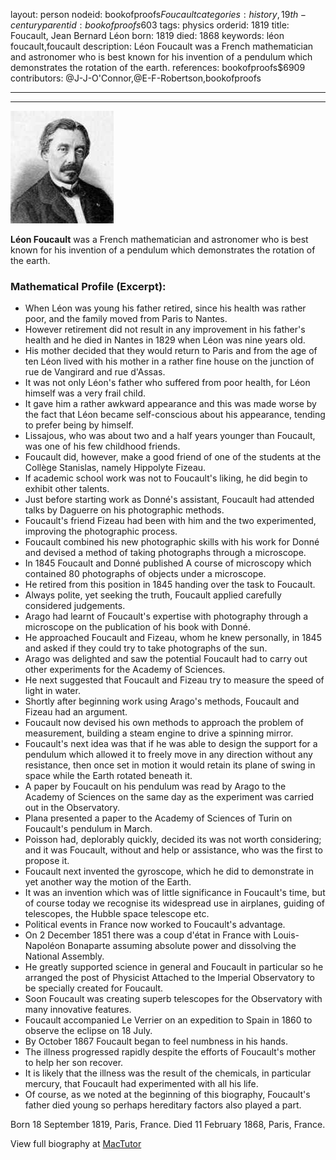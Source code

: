layout: person
nodeid: bookofproofs$Foucault
categories: history,19th-century
parentid: bookofproofs$603
tags: physics
orderid: 1819
title: Foucault, Jean Bernard Léon
born: 1819
died: 1868
keywords: léon foucault,foucault
description: Léon Foucault was a French mathematician and astronomer who is best known for his invention of a pendulum which demonstrates the rotation of the earth.
references: bookofproofs$6909
contributors: @J-J-O'Connor,@E-F-Robertson,bookofproofs

---



---

![Foucault.jpg](https://github.com/bookofproofs/bookofproofs.github.io/blob/main/_sources/_assets/images/portraits/Foucault.jpg?raw=true)

**Léon Foucault** was a French mathematician and astronomer who is best known for his invention of a pendulum which demonstrates the rotation of the earth.

### Mathematical Profile (Excerpt):
* When Léon was young his father retired, since his health was rather poor, and the family moved from Paris to Nantes.
* However retirement did not result in any improvement in his father's health and he died in Nantes in 1829 when Léon was nine years old.
* His mother decided that they would return to Paris and from the age of ten Léon lived with his mother in a rather fine house on the junction of rue de Vangirard and rue d'Assas.
* It was not only Léon's father who suffered from poor health, for Léon himself was a very frail child.
* It gave him a rather awkward appearance and this was made worse by the fact that Léon became self-conscious about his appearance, tending to prefer being by himself.
* Lissajous, who was about two and a half years younger than Foucault, was one of his few childhood friends.
* Foucault did, however, make a good friend of one of the students at the Collège Stanislas, namely Hippolyte Fizeau.
* If academic school  work was not to Foucault's liking, he did begin to exhibit other talents.
* Just before starting work as Donné's assistant, Foucault had attended talks by Daguerre on his photographic methods.
* Foucault's friend Fizeau had been with him and the two experimented, improving the photographic process.
* Foucault combined his new photographic skills with his work for Donné and devised a method of taking photographs through a microscope.
* In 1845 Foucault and Donné published A course of microscopy  which contained 80 photographs of objects under a microscope.
* He retired from this position in 1845 handing over the task to Foucault.
* Always polite, yet seeking the truth, Foucault applied carefully considered judgements.
* Arago had learnt of Foucault's expertise with photography through a microscope on the publication of his book with Donné.
* He approached Foucault and Fizeau, whom he knew personally, in 1845 and asked if they could try to take photographs of the sun.
* Arago was delighted and saw the potential Foucault had to carry out other experiments for the Academy of Sciences.
* He next suggested that Foucault and Fizeau try to measure the speed of light in water.
* Shortly after beginning work using Arago's methods, Foucault and Fizeau had an argument.
* Foucault now devised his own methods to approach the problem of measurement, building a steam engine to drive a spinning mirror.
* Foucault's next idea was that if he was able to design the support for a pendulum which allowed it to freely move in any direction without any resistance, then once set in motion it would retain its plane of swing in space while the Earth rotated beneath it.
* A paper by Foucault on his pendulum was read by Arago to the Academy of Sciences on the same day as the experiment was carried out in the Observatory.
* Plana presented a paper to the Academy of Sciences of Turin on Foucault's pendulum in March.
* Poisson had, deplorably quickly, decided its was not worth considering; and it was Foucault, without and help or assistance, who was the first to propose it.
* Foucault next invented the gyroscope, which he did to demonstrate in yet another way the motion of the Earth.
* It was an invention which was of little significance in Foucault's time, but of course today we recognise its widespread use in airplanes, guiding of telescopes, the Hubble space telescope etc.
* Political events in France now worked to Foucault's advantage.
* On 2 December 1851 there was a coup d'état in France with Louis-Napoléon Bonaparte assuming absolute power and dissolving the National Assembly.
* He greatly supported science in general and Foucault in particular so he arranged the post of Physicist Attached to the Imperial Observatory to be specially created for Foucault.
* Soon Foucault was creating superb telescopes for the Observatory with many innovative features.
* Foucault accompanied Le Verrier on an expedition to Spain in 1860 to observe the eclipse on 18 July.
* By October 1867 Foucault began to feel numbness in his hands.
* The illness progressed rapidly despite the efforts of Foucault's mother to help her son recover.
* It is likely that the illness was the result of the chemicals, in particular mercury, that Foucault had experimented with all his life.
* Of course, as we noted at the beginning of this biography, Foucault's father died young so perhaps hereditary factors also played a part.

Born 18 September 1819, Paris, France. Died 11 February 1868, Paris, France.

View full biography at [MacTutor](https://mathshistory.st-andrews.ac.uk/Biographies/Foucault/)
